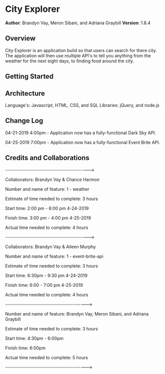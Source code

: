 # City Explorer

**Author**: Brandyn Vay, Meron Sibani, and Adriana Graybill
**Version**: 1.8.4

## Overview

City Explorer is an application build so that users can search for there city. The application will then use
multiple API's to tell you anything from the weather for the next eight days, to finding food around the city.

## Getting Started
<!-- What are the steps that a user must take in order to build this app on their own machine and get it running? -->

## Architecture

Language's: Javascript, HTML, CSS, and SQL
Libraries: jQuery, and node.js

## Change Log

04-21-2019 4:00pm - Application now has a fully-functional Dark Sky API.

04-25-2019 7:00pm - Application now has a fully-functional Event Brite API.

## Credits and Collaborations
<!-- Give credit (and a link) to other people or resources that helped you build this application. -->
------------------------------------------>

Collaborators: Brandyn Vay & Chance Harmon

Number and name of feature: 1 - weather

Estimate of time needed to complete: 3 hours

Start time: 2:00 pm - 6:00 pm 4-24-2019

Finish time: 3:00 pm - 4:00 pm 4-25-2019

Actual time needed to complete: 4 hours

------------------------------------------>

Collaborators: Brandyn Vay & Aileen Murphy

Number and name of feature: 1 - event-brite-api

Estimate of time needed to complete: 3 hours

Start time: 6:30pm - 9:30 pm 4-24-2019

Finish time: 6:00 - 7:00 pm 4-25-2019

Actual time needed to complete: 4 hours

----------------------------------------->

Number and name of feature: Brandyn Vay, Meron Sibani, and Adriana Graybill

Estimate of time needed to complete: 3 hours

Start time: 4:30pm - 6:00pm

Finish time: 6:00pm

Actual time needed to complete: 5 hours

----------------------------------------->
